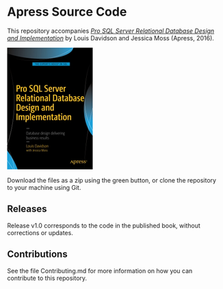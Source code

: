 # Apress Source Code

This repository accompanies [*Pro SQL Server Relational Database Design and Implementation*](http://www.apress.com/9781484219720) by Louis Davidson and Jessica Moss (Apress, 2016).

![Cover image](9781484219720.jpg)

Download the files as a zip using the green button, or clone the repository to your machine using Git.

## Releases

Release v1.0 corresponds to the code in the published book, without corrections or updates.

## Contributions

See the file Contributing.md for more information on how you can contribute to this repository.
